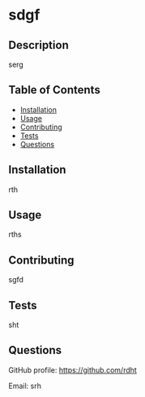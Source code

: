 
# sdgf

## Description
serg

## Table of Contents
- [Installation](#installation)
- [Usage](#usage)
- [Contributing](#contributing)
- [Tests](#tests)
- [Questions](#questions)

## Installation
rth

## Usage
rths

## Contributing
sgfd

## Tests
sht

## Questions
GitHub profile: https://github.com/rdht

Email: srh

